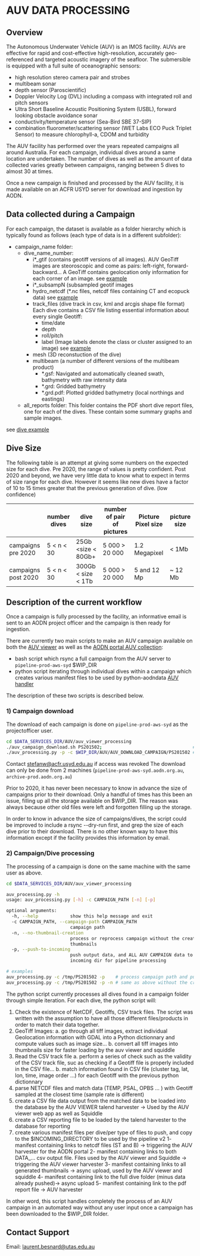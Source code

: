 # AUV DATA PROCESSING

## Overview
The Autonomous Underwater Vehicle (AUV) is an IMOS facility. AUVs are effective for rapid and cost-effective high-resolution, accurately geo-referenced and targeted acoustic imagery of the seafloor.
The submersible is equipped with a full suite of oceanographic sensors:
* high resolution stereo camera pair and strobes
* multibeam sonar
* depth sensor (Paroscientific)
* Doppler Velocity Log (DVL) including a compass with integrated roll and pitch sensors
* Ultra Short Baseline Acoustic Positioning System (USBL), forward looking obstacle avoidance sonar
* conductivity/temperature sensor (Sea-Bird SBE 37-SIP)
* combination fluorometer/scattering sensor (WET Labs ECO Puck Triplet Sensor) to measure chlorophyll-a, CDOM and turbidity

The AUV facility has performed over the years repeated campaigns all around Australia. 
For each campaign, individual dives around a same location are undertaken.
The number of dives as well as the amount of data collected varies greatly between campaigns, ranging between 5 dives to almost 30 at times.

Once a new campaign is finished and processed by the AUV facility, it is made available on an ACFR USYD server for download and ingestion by AODN.

## Data collected during a Campaign
For each campaign, the dataset is available as a folder hierarchy which is typically found as follows (each type of data is in a different subfolder):

* campaign_name folder:
  * dive_name_number:
    * i*_gtif (contains geotiff versions of all images).
      AUV GeoTiff images are steoroscopic and come as pairs: left-right, forward-backward...
      A GeoTiff contains geolocation only information for each corner of an image.
      see [example](https://s3-ap-southeast-2.amazonaws.com/imos-data/IMOS/AUV/SEQueensland201907/r20190725_224217_SS04_hendersonSth_broad/i20190725_224217_gtif/PR_20190725_224714_932_LC16.tif)
    * i*_subsampN (subsampled geotif images
    * hydro_netcdf (*.nc files, netcdf files containing CT and ecopuck data)
      see [example](http://imos-data.s3-website-ap-southeast-2.amazonaws.com/?prefix=IMOS/AUV/SEQueensland201907/r20190725_224217_SS04_hendersonSth_broad/hydro_netcdf/)
    * track_files (dive track in csv, kml and arcgis shape file format)
      Each dive contains a CSV file listing essential information about every single Geotiff:
        * time/date
        * depth
        * roll/pitch
        * label (Image labels denote the class or cluster assigned to an image)
        see [example](https://s3-ap-southeast-2.amazonaws.com/imos-data/IMOS/AUV/SEQueensland201907/r20190725_224217_SS04_hendersonSth_broad/track_files/SS04_hendersonSth_broad_latlong.csv)
    * mesh (3D reconstuction of the dive)
    * multibeam (a number of different versions of the multibeam product)
      * *.gsf: Navigated and automatically cleaned swath, bathymetry with raw intensity data
      * *.grd: Gridded bathymetry
      * *.grd.pdf: Plotted gridded bathymetry (local northings and eastings)
  * all_reports folder:
    This folder contains the PDF short dive report files, one for each of the dives. These contain some summary graphs and sample images.

see [dive example](http://imos-data.s3-website-ap-southeast-2.amazonaws.com/?prefix=IMOS/AUV/SEQueensland201907/r20190725_224217_SS04_hendersonSth_broad/)

## Dive Size

The following table is an attempt at giving some numbers on the expected size for each dive. 
Pre 2020, the range of values is pretty confident.
Post 2020 and beyond, we have very little data to know what to expect in terms of size range for each dive.
However it seems like new dives have a factor of 10 to 15 times greater that the previous generation of dive. (low confidence)

|                     | number dives | dive size          |  number of pair of pictures | Picture Pixel size | picture size |
|---------------------|--------------|--------------------|-----------------------------|--------------------|--------------|
| campaigns pre 2020  | 5 < n < 30   | 25Gb <size < 80Gb+         | 5 000 > 20 000              | 1.2 Megapixel      | < 1Mb        |
| campaigns post 2020 | 5 < n < 30   | 300Gb < size <  1Tb | 5 000 > 20 000              | 5 and 12 Mp        | ~ 12 Mb      |

## Description of the current workflow
Once a campaign is fully processed by the facility, an informative email is sent to an AODN project officer and the campaign is then ready for ingestion. 

There are currently two main scripts to make an AUV campaign available on both the [AUV viewer](http://auv.aodn.org.au/auv) as well as the [AODN portal AUV collection](https://portal.aodn.org.au/search?uuid=af5d0ff9-bb9c-4b7c-a63c-854a630b6984):
* bash script which rsync a full campaign from the AUV server to ```pipeline-prod-aws-syd``` $WIP_DIR
* python script iterating through individual dives within a campaign which creates various manifest files to be used by python-aodndata [AUV handler](https://github.com/aodn/python-aodndata/blob/master/aodndata/auv/handler.py) 

The description of these two scripts is described below.

### 1) Campaign download

The download of each campaign is done on ```pipeline-prod-aws-syd``` as the projectofficer user.

```bash
cd $DATA_SERVICES_DIR/AUV/auv_viewer_processing
./auv_campaign_download.sh PS201502;                                  # downloads a full campaign to $WIP_DIR by performing an rsync (up to 200GB), Need to be done with projectofficer user for permissions
./auv_processing.py -p -c $WIP_DIR/AUV/AUV_DOWNLOAD_CAMPAIGN/PS201502 # process the campaign, and push all information to both AUV harvesters, auv viewer and campaign data to S3
```

Contact stefanw@acfr.usyd.edu.au if access was revoked
The download can only be done from 2 machines (```pipeline-prod-aws-syd.aodn.org.au```, ```archive-prod.aodn.org.au```)

Prior to 2020, it has never been necessary to know in advance the size of campaigns prior to their download. 
Only a handful of times has this been an issue, filling up all the storage available on $WIP_DIR. The reason was always because other old files were left and forgotten filling up the storage.

In order to know in advance the size of campaigns/dives, the script could be improved to include a rsync --dry-run first, and grep the size of each dive prior to their download. There is no other known way to have this information
except if the facility provides this information by email.

### 2) Campaign/Dive processing

The processing of a campaign is done on the same machine with the same user as above.

```bash
cd $DATA_SERVICES_DIR/AUV/auv_viewer_processing

auv_processing.py -h
usage: auv_processing.py [-h] -c CAMPAIGN_PATH [-n] [-p]

optional arguments:
  -h, --help            show this help message and exit
  -c CAMPAIGN_PATH, --campaign-path CAMPAIGN_PATH
                        campaign path
  -n, --no-thumbnail-creation
                        process or reprocess campaign without the creation of
                        thumbnails
  -p, --push-to-incoming
                        push output data, and ALL AUV CAMPAIGN data to
                        incoming dir for pipeline processing

# examples
auv_processing.py -c /tmp/PS201502 -p    # process campaign path and push data to incoming dir
auv_processing.py -c /tmp/PS201502 -p -n # same as above without the creation of thumbnails
```

The python script currently processes all dives found in a campaign folder through simple iteration.
For each dive, the python script will:
 1. Check the existence of NetCDF, Geotiffs, CSV track files. The script was written with the assumption to have all those different files/products in order to match their data together.
 2. GeoTiff Images:
    a. go through all tiff images, extract individual Geolocation information with GDAL into a Python dictionnary and compute values such as image size...
    b. convert all tiff images into thumbnails size for faster loading by the auv viewer and squiddle
 3. Read the CSV track file
    a. perform a series of check such as the validity of the CSV track file, suc as checking if a Geotiff file is properly included in the CSV file... 
    b. match information found in CSV file (cluster tag, lat, lon, time, image order ...) for each Geotiff with the previous python dictionnary
 4. parse NETCDF files and match data (TEMP, PSAL, OPBS ... ) with Geotiff sampled at the closest time (sample rate is different)
 5. create a CSV file data output from the matched data to be loaded into the database by the AUV VIEWER talend harvester -> Used by the AUV viewer web app as well as Squiddle
 6. create a CSV reporting file to be loaded by the talend harvester to the database for reporting
 7. create various manifest files per dive/per type of files to push, and copy to the $INCOMING_DIRECTORY to be used by the pipeline v2
        1- manifest containing links to netcdf files (ST and B) -> triggering the AUV harvester for the AODN portal
        2- manifest containing links to both DATA_... csv output file. Files used by the AUV viewer and Squiddle -> triggering the AUV viewer harvester
        3- manifest containing links to all generated thumbnails -> async upload, used by the AUV viewer and squiddle
        4- manifest containing link to the full dive folder (minus data already pushed)-> async upload
        5- manifest containing link to the pdf report file -> AUV harvester

In other word, this script handles completely the process of an AUV campaign in an automated way without any user input once a campaign has been downloaded to the $WIP_DIR folder.

## Contact Support
Email: laurent.besnard@utas.edu.au
